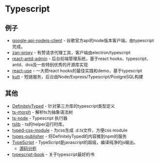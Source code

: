 # Typescript

## 例子

- [google-api-nodejs-client](https://github.com/googleapis/google-api-nodejs-client) - 谷歌官方api的node版本客户端，由typescript完成。
- [zan-proxy](https://github.com/youzan/zan-proxy) - 有赞请求代理工具，客户端由electron/typescript
- [react-antd-admin](https://github.com/liuguanhua/react-antd-admin) - 后台前端管理系统，基于react hooks、typescript、antd、dva及一些特别优秀的开源库实现
- [react-use](https://github.com/streamich/react-use) - 一大把react hooks的最佳实践和demo，基于typescript
- [kutt](https://github.com/thedevs-network/kutt) - 短链服务，后台由Node/Express/Typescript/PostgreSQL构建

## 其他

- [DefinitelyTyped](https://github.com/DefinitelyTyped/DefinitelyTyped) - 针对第三方库的typescript类型定义
- [ts-morph](https://github.com/dsherret/ts-morph) - 解析ts为抽象语法树
- [ts-node](https://www.npmjs.com/package/ts-node) - Typescript 执行器
- [tslib](https://github.com/Microsoft/tslib) - ts的helper运行时库。
- [typed-css-module](https://github.com/Quramy/typed-css-modules) - 为css生成 .d.ts文件，方便css module
- [types-publisher](https://github.com/microsoft/types-publisher) - 将DefinitelyTyped的内容推到npm的服务
- [TypeScript](https://github.com/Microsoft/TypeScript) - TypeScript是javascript的超级，编译纯净的js输出。
    - [源码分析](https://github.com/FunnyLiu/TypeScript/tree/readsource)
- [typescript-book](https://github.com/basarat/typescript-book) - 关于typescript最好的书